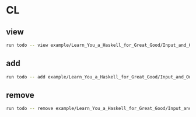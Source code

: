 # CL

## view

```bash
run todo -- view example/Learn_You_a_Haskell_for_Great_Good/Input_and_Output/todo/todo.txt
```

## add

```bash
run todo -- add example/Learn_You_a_Haskell_for_Great_Good/Input_and_Output/todo/todo.txt "Pick up children from drycleaners"
```

## remove

```bash
run todo -- remove example/Learn_You_a_Haskell_for_Great_Good/Input_and_Output/todo/todo.txt 2
```
